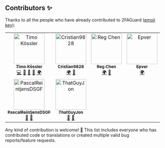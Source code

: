## Contributors ✨

Thanks to all the people who have already contributed to 2FAGuard ([emoji key](https://allcontributors.org/docs/en/emoji-key)):

<!-- ALL-CONTRIBUTORS-LIST:START - Do not remove or modify this section -->
<!-- prettier-ignore-start -->
<!-- markdownlint-disable -->
<table>
  <tbody>
    <tr>
      <td align="center" valign="top" width="16.66%"><a href="https://github.com/timokoessler"><img src="https://avatars.githubusercontent.com/u/33259218?v=4?s=100" width="100px;" alt="Timo Kössler"/><br /><sub><b>Timo Kössler</b></sub></a><br /><a href="https://github.com/timokoessler/2FAGuard/commits?author=timokoessler" title="Code">💻</a> <a href="#maintenance-timokoessler" title="Maintenance">🚧</a> <a href="https://github.com/timokoessler/2FAGuard/pulls?q=is%3Apr+reviewed-by%3Atimokoessler" title="Reviewed Pull Requests">👀</a> <a href="#design-timokoessler" title="Design">🎨</a> <a href="#translation-timokoessler" title="Translation">🌍</a></td>
      <td align="center" valign="top" width="16.66%"><a href="https://github.com/Cristian9828"><img src="https://avatars.githubusercontent.com/u/51407503?v=4?s=100" width="100px;" alt="Cristian9828"/><br /><sub><b>Cristian9828</b></sub></a><br /><a href="#translation-Cristian9828" title="Translation">🌍</a> <a href="https://github.com/timokoessler/2FAGuard/issues?q=author%3ACristian9828" title="Bug reports">🐛</a></td>
      <td align="center" valign="top" width="16.66%"><a href="https://github.com/reg-chen"><img src="https://avatars.githubusercontent.com/u/34430957?v=4?s=100" width="100px;" alt="Reg Chen"/><br /><sub><b>Reg Chen</b></sub></a><br /><a href="#translation-reg-chen" title="Translation">🌍</a> <a href="https://github.com/timokoessler/2FAGuard/issues?q=author%3Areg-chen" title="Bug reports">🐛</a></td>
      <td align="center" valign="top" width="16.66%"><a href="https://github.com/epver"><img src="https://avatars.githubusercontent.com/u/8299627?v=4?s=100" width="100px;" alt="Epver"/><br /><sub><b>Epver</b></sub></a><br /><a href="#translation-epver" title="Translation">🌍</a></td>
      <td align="center" valign="top" width="16.66%"><a href="https://crowdin.com/profile/leftertrp"><img src="https://crowdin-static.downloads.crowdin.com/avatar/15330686/large/4230178a6a5663e2704f0822c60cb74c_default.png?s=100" width="100px;" alt="Lefteris T."/><br /><sub><b>Lefteris T.</b></sub></a><br /><a href="#translation-leftertrp" title="Translation">🌍</a></td>
      <td align="center" valign="top" width="16.66%"><a href="https://github.com/jdunham22"><img src="https://avatars.githubusercontent.com/u/723070?v=4?s=100" width="100px;" alt="Jason Dunham"/><br /><sub><b>Jason Dunham</b></sub></a><br /><a href="https://github.com/timokoessler/2FAGuard/issues?q=author%3Ajdunham22" title="Bug reports">🐛</a> <a href="#ideas-jdunham22" title="Ideas, Planning, & Feedback">🤔</a></td>
    </tr>
    <tr>
      <td align="center" valign="top" width="16.66%"><a href="https://github.com/PascalReintjensDSGF"><img src="https://avatars.githubusercontent.com/u/186927574?v=4?s=100" width="100px;" alt="PascalReintjensDSGF"/><br /><sub><b>PascalReintjensDSGF</b></sub></a><br /><a href="#ideas-PascalReintjensDSGF" title="Ideas, Planning, & Feedback">🤔</a> <a href="https://github.com/timokoessler/2FAGuard/issues?q=author%3APascalReintjensDSGF" title="Bug reports">🐛</a></td>
      <td align="center" valign="top" width="16.66%"><a href="https://github.com/ThatGuyJon"><img src="https://avatars.githubusercontent.com/u/54686106?v=4?s=100" width="100px;" alt="ThatGuyJon"/><br /><sub><b>ThatGuyJon</b></sub></a><br /><a href="#ideas-ThatGuyJon" title="Ideas, Planning, & Feedback">🤔</a> <a href="https://github.com/timokoessler/2FAGuard/issues?q=author%3AThatGuyJon" title="Bug reports">🐛</a></td>
    </tr>
  </tbody>
</table>

<!-- markdownlint-restore -->
<!-- prettier-ignore-end -->

<!-- ALL-CONTRIBUTORS-LIST:END -->

Any kind of contribution is welcome! 🎉 This list includes everyone who has contributed code or translations or created multiple valid bug reports/feature requests.
